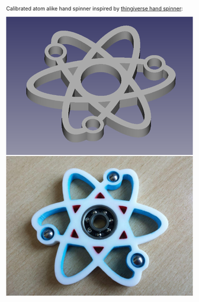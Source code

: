 Calibrated atom alike hand spinner inspired by [thingiverse hand spinner](https://www.thingiverse.com/thing:2359279):

![fidget spinner](https://raw.githubusercontent.com/teamnucular/spinner/master/images/spinner-v0.png)
![fidget spinner](https://raw.githubusercontent.com/teamnucular/spinner/master/images/spinner.jpg)
